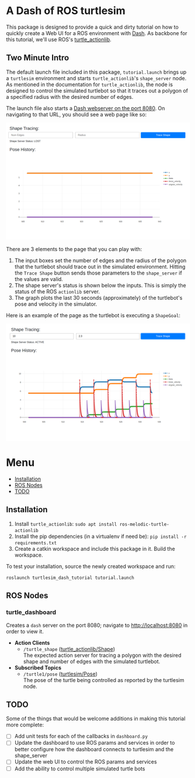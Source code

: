 # A Dash of ROS turtlesim

This package is designed to provide a quick and dirty tutorial on how to quickly create a Web UI for a ROS environment with [Dash](https://plot.ly/dash). As backbone for this tutorial, we'll use ROS's [turtle_actionlib](http://wiki.ros.org/turtle_actionlib).


## Two Minute Intro

The default launch file included in this package, `tutorial.launch` brings up a `turtlesim` environment and starts `turtle_actionlib`'s `shape_server` node. As mentioned in the documentation for `turtle_actionlib`, the node is designed to control the simulated turtlebot so that it traces out a polygon of a specified radius with the desired number of edges.

The launch file also starts a [Dash webserver on the port 8080](http://localhost:8080). On navigating to that URL, you should see a web page like so:

![Page upon startup](docs/default_startup.png)

There are 3 elements to the page that you can play with:

1. The input boxes set the number of edges and the radius of the polygon that the turtlebot should trace out in the simulated environment. Hitting the `Trace Shape` button sends those parameters to the `shape_server` if the values are valid.
1. The shape server's status is shown below the inputs. This is simply the status of the ROS `actionlib` server.
1. The graph plots the last 30 seconds (approximately) of the turtlebot's pose and velocity in the simulator.

Here is an example of the page as the turtlebot is executing a `ShapeGoal`:

![Page during turtlebot execution](docs/default_execution.png)


# Menu

* [Installation](#installation)
* [ROS Nodes](#ros-nodes)
* [TODO](#todo)


## Installation

1. Install `turtle_actionlib`: `sudo apt install ros-melodic-turtle-actionlib`
1. Install the pip dependencies (in a virtualenv if need be): `pip install -r requirements.txt`
1. Create a catkin workspace and include this package in it. Build the workspace.

To test your installation, source the newly created workspace and run:

```
roslaunch turtlesim_dash_tutorial tutorial.launch
```


## ROS Nodes

### turtle_dashboard

Creates a `dash` server on the port 8080; navigate to [http://localhost:8080](http://localhost:8080) in order to view it.

* **Action Clients**
    * `/turtle_shape` ([turtle_actionlib/Shape](http://docs.ros.org/melodic/api/turtle_actionlib/html/action/Shape.html))<br>The expected action server for tracing a polygon with the desired shape and number of edges with the simulated turtlebot.
* **Subscribed Topics**
    * `/turtle1/pose` ([turtlesim/Pose](http://docs.ros.org/melodic/api/turtlesim/html/msg/Pose.html))<br>The pose of the turtle being controlled as reported by the turtlesim node.


## TODO

Some of the things that would be welcome additions in making this tutorial more complete:

- [ ] Add unit tests for each of the callbacks in `dashboard.py`
- [ ] Update the dashboard to use ROS params and services in order to better configure how the dashboard connects to turtlesim and the shape_server
- [ ] Update the web UI to control the ROS params and services
- [ ] Add the ability to control multiple simulated turtle bots
